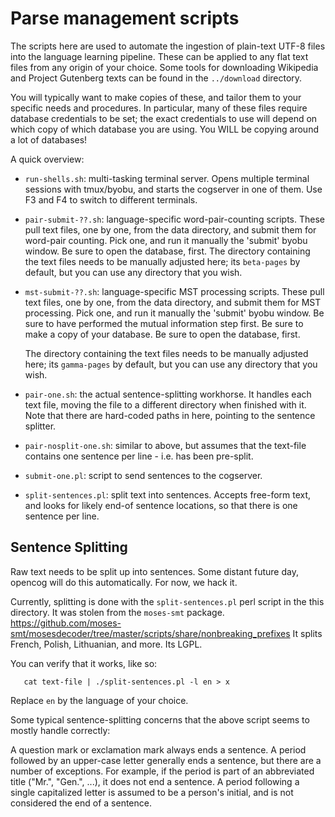 
Parse management scripts
========================

The scripts here are used to automate the ingestion of plain-text
UTF-8 files into the language learning pipeline.  These can be applied
to any flat text files from any origin of your choice.  Some tools
for downloading Wikipedia and Project Gutenberg texts can be found
in the `../download` directory.

You will typically want to make copies of these, and tailor them to
your specific needs and procedures. In particular, many of these
files require database credentials to be set; the exact credentials
to use will depend on which copy of which database you are using.
You WILL be copying around a lot of databases!

A quick overview:

* `run-shells.sh`: multi-tasking terminal server.  Opens multiple
  terminal sessions with tmux/byobu, and starts the cogserver in one
  of them.  Use F3 and F4 to switch to different terminals.

* `pair-submit-??.sh`: language-specific word-pair-counting scripts.
  These pull text files, one by one, from the data directory, and
  submit them for word-pair counting. Pick one, and run it manually
  the 'submit' byobu window.  Be sure to open the database, first.
  The directory containing the text files needs to be manually adjusted
  here; its `beta-pages` by default, but you can use any directory
  that you wish.

* `mst-submit-??.sh`: language-specific MST processing scripts.
  These pull text files, one by one, from the data directory, and
  submit them for MST processing. Pick one, and run it manually
  the 'submit' byobu window.  Be sure to have performed the mutual
  information step first. Be sure to make a copy of your database.
  Be sure to open the database, first.

  The directory containing the text files needs to be manually adjusted
  here; its `gamma-pages` by default, but you can use any directory
  that you wish.

* `pair-one.sh`: the actual sentence-splitting workhorse. It handles each
  text file, moving the file to a different directory when finished
  with it.  Note that there are hard-coded paths in here, pointing to
  the sentence splitter.

* `pair-nosplit-one.sh`: similar to above, but assumes that the
  text-file contains one sentence per line - i.e. has been pre-split.

* `submit-one.pl`: script to send sentences to the cogserver.

* `split-sentences.pl`: split text into sentences. Accepts free-form text,
  and looks for likely end-of sentence locations, so that there is one
  sentence per line.


Sentence Splitting
------------------
Raw text needs to be split up into sentences.  Some distant future day,
opencog will do this automatically. For now, we hack it.

Currently, splitting is done with the `split-sentences.pl` perl script
in the this directory.  It was stolen from the `moses-smt` package.
https://github.com/moses-smt/mosesdecoder/tree/master/scripts/share/nonbreaking_prefixes
It splits French, Polish, Lithuanian, and more.  Its LGPL.

You can verify that it works, like so:
```
   cat text-file | ./split-sentences.pl -l en > x
```
Replace `en` by the language of your choice.

Some typical sentence-splitting concerns that the above script seems
to mostly handle correctly:

A question mark or exclamation mark always ends a sentence.  A period
followed by an upper-case letter generally ends a sentence, but there
are a number of exceptions.  For example, if the period is part of an
abbreviated title ("Mr.", "Gen.", ...), it does not end a sentence.
A period following a single capitalized letter is assumed to be a
person's initial, and is not considered the end of a sentence.
